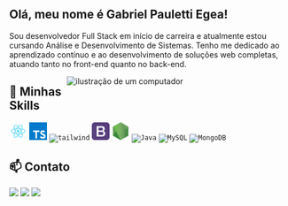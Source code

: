 ## Olá, meu nome é Gabriel Pauletti Egea!

Sou desenvolvedor Full Stack em início de carreira e atualmente estou cursando Análise e Desenvolvimento de Sistemas.
Tenho me dedicado ao aprendizado contínuo e ao desenvolvimento de soluções web completas, atuando tanto no front-end quanto no back-end.

<img src="https://raw.githubusercontent.com/MicaelliMedeiros/micaellimedeiros/master/image/computer-illustration.png" alt="ilustração de um computador" min-width="400px" max-width="400px" width="400px" align="right">

## 🚀 Minhas Skills
<code><img height="32" src="https://raw.githubusercontent.com/github/explore/80688e429a7d4ef2fca1e82350fe8e3517d3494d/topics/react/react.png" alt="React"/></code>
<code><img height="32" src="https://raw.githubusercontent.com/github/explore/80688e429a7d4ef2fca1e82350fe8e3517d3494d/topics/typescript/typescript.png" alt="Typescript"/></code>
<code><img height="32" src="https://cdn.jsdelivr.net/gh/devicons/devicon@latest/icons/tailwindcss/tailwindcss-original.svg" alt="tailwind"/></code>
<code><img height="32" src="https://raw.githubusercontent.com/github/explore/80688e429a7d4ef2fca1e82350fe8e3517d3494d/topics/bootstrap/bootstrap.png" alt="Bootstrap"/></code>
<code><img height="32" src="https://raw.githubusercontent.com/github/explore/80688e429a7d4ef2fca1e82350fe8e3517d3494d/topics/nodejs/nodejs.png" alt="Nodejs"/></code>
<code><img height="32" src="https://cdn.jsdelivr.net/gh/devicons/devicon@latest/icons/java/java-original-wordmark.svg" alt="Java"/></code>
<code><img height="32" src="https://cdn.jsdelivr.net/gh/devicons/devicon@latest/icons/mysql/mysql-original-wordmark.svg" alt="MySQL"/></code>
<code><img height="32" src="https://cdn.jsdelivr.net/gh/devicons/devicon@latest/icons/mongodb/mongodb-plain.svg" alt="MongoDB"/></code>
## 📫 Contato
<code><a href="https://www.linkedin.com/in/egeapauletti/" title="LinkedIn"><img src="https://img.shields.io/badge/-Linkedin-0e76a8?style=flat-square&logo=Linkedin&logoColor=white"/></a></code>
<code><a href="https://wa.me/qr/C3GAJUTLRX5HM1" title="WhatsApp"><img src="https://img.shields.io/badge/-WhatsApp-25d366?style=flat-square&labelColor=25d366&logo=whatsapp&logoColor=white"/></a></code>
<code><a href="https://www.instagram.com/devgabrielegea/" title="Instagram"><img src="https://img.shields.io/badge/-Instagram-DF0174?style=flat-square&labelColor=DF0174&logo=instagram&logoColor=white"/></a></code>

